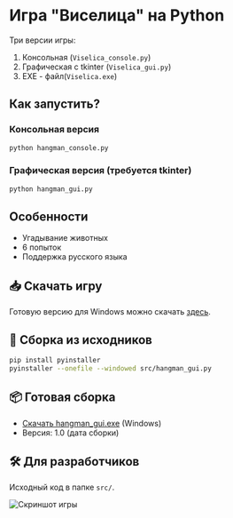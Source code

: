 # Игра "Виселица" на Python

Три версии игры:
1. Консольная (`Viselica_console.py`)
2. Графическая с tkinter (`Viselica_gui.py`)
3. EXE - файл(`Viselica.exe`)
## Как запустить?
### Консольная версия
```bash
python hangman_console.py
```

### Графическая версия (требуется tkinter)
```bash
python hangman_gui.py
```

## Особенности
- Угадывание животных
- 6 попыток
- Поддержка русского языка

## 📥 Скачать игру
Готовую версию для Windows можно скачать [здесь](dist/Viselica.exe).

## 🔨 Сборка из исходников
```bash
pip install pyinstaller
pyinstaller --onefile --windowed src/hangman_gui.py
```

## 📦 Готовая сборка
- [Скачать hangman_gui.exe](dist/Viselica.exe) (Windows)
- Версия: 1.0 (дата сборки)

## 🛠 Для разработчиков
Исходный код в папке `src/`.

![Скриншот игры]()  

